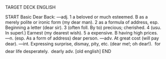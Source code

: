 TARGET DECK
ENGLISH

START
Basic
Dear
Back: —adj. 1 a beloved or much esteemed. B as a merely polite or ironic form (my dear man). 2 as a formula of address, esp. Beginning a letter (dear sir). 3 (often foll. By to) precious; cherished. 4 (usu. In superl.) Earnest (my dearest wish). 5 a expensive. B having high prices. —n. (esp. As a form of address) dear person. —adv. At great cost (will pay dear). —int. Expressing surprise, dismay, pity, etc. (dear me!; oh dear!).  for dear life desperately.  dearly adv. [old english]
END
